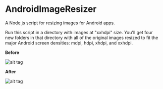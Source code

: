 AndroidImageResizer
===================

A Node.js script for resizing images for Android apps.

Run this script in a directory with images at "xxhdpi" size.  You'll get four new folders in that directory with all
of the original images resized to fit the major Android screen densities: mdpi, hdpi, xhdpi, and xxhdpi.

**Before**

![alt tag](https://raw.github.com/mattlogan/AndroidImageResizer/github-assets/master/demo-before.png)

**After**

![alt tag](https://raw.github.com/mattlogan/AndroidImageResizer/github-assets/master/demo-after.png)
